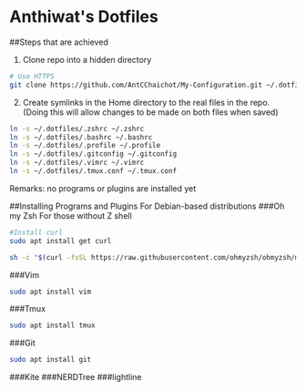 # Anthiwat's Dotfiles

##Steps that are achieved

1. Clone repo into a hidden directory

```bash
# Use HTTPS
git clone https://github.com/AntCChaichot/My-Configuration.git ~/.dotfiles
```

2. Create symlinks in the Home directory to the real files in the repo. (Doing this will allow changes to be made on both files when saved)

```bash
ln -s ~/.dotfiles/.zshrc ~/.zshrc
ln -s ~/.dotfiles/.bashrc ~/.bashrc
ln -s ~/.dotfiles/.profile ~/.profile
ln -s ~/.dotfiles/.gitconfig ~/.gitconfig
ln -s ~/.dotfiles/.vimrc ~/.vimrc
ln -s ~/.dotfiles/.tmux.conf ~/.tmux.conf
```

Remarks: no programs or plugins are installed yet

##Installing Programs and Plugins
For Debian-based distributions
###Oh my Zsh
For those without Z shell
```bash
#Install curl
sudo apt install get curl

sh -c "$(curl -fsSL https://raw.githubusercontent.com/ohmyzsh/ohmyzsh/master/tools/install.sh)"
```

###Vim
```bash
sudo apt install vim
```
###Tmux
```bash
sudo apt install tmux
```
###Git
```bash
sudo apt install git
```

###Kite
###NERDTree
###lightline
